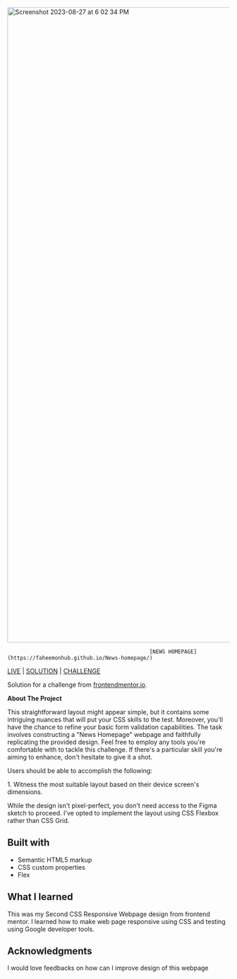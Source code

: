 <img width="1440" alt="Screenshot 2023-08-27 at 6 02 34 PM" src="https://github.com/FaheemOnHub/News-homepage/assets/35933338/fbbf06bc-5c70-4192-83b5-bc1b86a64976">


                                                 [NEWS HOMEPAGE](https://faheemonhub.github.io/News-homepage/)

[LIVE](https://faheemonhub.github.io/News-homepage/) | [SOLUTION](https://www.frontendmentor.io/solutions/modern-responsive-styling-harmonious-hues-and-adaptive-layouts-iKykZNRM1V) | [CHALLENGE](https://www.frontendmentor.io/challenges/news-homepage-H6SWTa1MFl)

Solution for a challenge from [frontendmentor.io](https://www.frontendmentor.io/challenges/pricing-component-with-toggle-8vPwRMIC).

**About The Project**

This straightforward layout might appear simple, but it contains some intriguing nuances that will put your CSS skills to the test. Moreover, you'll have the chance to refine your basic form validation capabilities. The task involves constructing a "News Homepage" webpage and faithfully replicating the provided design. Feel free to employ any tools you're comfortable with to tackle this challenge. If there's a particular skill you're aiming to enhance, don't hesitate to give it a shot.

Users should be able to accomplish the following:

1\. Witness the most suitable layout based on their device screen's dimensions.

While the design isn't pixel-perfect, you don't need access to the Figma sketch to proceed. I've opted to implement the layout using CSS Flexbox rather than CSS Grid.
##
## **Built with**
- Semantic HTML5 markup
- CSS custom properties
- Flex
## **What I learned**
This was my Second CSS Responsive Webpage design from frontend mentor. I learned how to make web page responsive using CSS and testing using Google developer tools.

## **Acknowledgments**
I would love feedbacks on how can I improve design of this webpage


